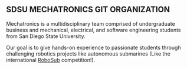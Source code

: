## SDSU MECHATRONICS GIT ORGANIZATION

Mechatronics is a multidisciplinary team comprised of undergraduate business and mechanical, electrical, and software engineering students from San Diego State University. 

Our goal is to give hands-on experience to passionate students through challenging robotics projects like autonomous submarines (Like the international [RoboSub](https://robosub.org/) competition!).

<!--

**Here are some ideas to get you started:**

🙋‍♀️ A short introduction - what is your organization all about?
🌈 Contribution guidelines - how can the community get involved?
👩‍💻 Useful resources - where can the community find your docs? Is there anything else the community should know?
🍿 Fun facts - what does your team eat for breakfast?
🧙 Remember, you can do mighty things with the power of [Markdown](https://docs.github.com/github/writing-on-github/getting-started-with-writing-and-formatting-on-github/basic-writing-and-formatting-syntax)
-->
